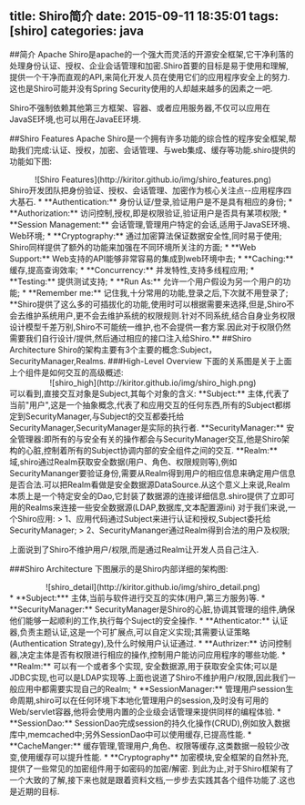title: Shiro简介
date: 2015-09-11 18:35:01
tags: [shiro]
categories: java
---
##简介
Apache Shiro是apache的一个强大而灵活的开源安全框架,它干净利落的处理身份认证、授权、企业会话管理和加密.Shiro首要的目标是易于使用和理解,提供一个干净而直观的API,来简化开发人员在使用它们的应用程序安全上的努力.这也是Shiro可能并没有Spring Security使用的人却越来越多的因素之一吧.

Shiro不强制依赖其他第三方框架、容器、或者应用服务器,不仅可以应用在JavaSE环境,也可以用在JavaEE环境.

##Shiro Features
Apache Shiro是一个拥有许多功能的综合性的程序安全框架,帮助我们完成:认证、授权，加密、会话管理、与web集成、缓存等功能.shiro提供的功能如下图:
<center>![Shiro Features](http://kiritor.github.io/img/shiro_features.png)</center>
Shiro开发团队把身份验证、授权、会话管理、加密作为核心关注点--应用程序四大基石.
*	**Authentication:** 身份认证/登录,验证用户是不是具有相应的身份;
*   **Authorization:** 访问控制,授权,即是权限验证,验证用户是否具有某项权限;
*   **Session Management:**  会话管理,管理用户特定的会话,适用于JavaSE环境、Web环境;
*   **Cryptography:**  通过加密算法保证数据安全性,同时易于使用;
Shiro同样提供了额外的功能来加强在不同环境所关注的方面;
*   **Web Support:**  Web支持的API能够非常容易的集成到web环境中去;
*   **Caching:**  缓存,提高查询效率;
*   **Concurrency:**  并发特性,支持多线程应用;
*   **Testing:**  提供测试支持;
*   **Run As:**  允许一个用户假设为另一个用户的功能;
*   **Remember me:**  记住我,十分常用的功能,登录之后,下次就不用登录了;
**Shiro提供了这么多的可插拔化的功能,使用时可以根据需要来选择,但是,Shiro不会去维护系统用户,更不会去维护系统的权限规则.针对不同系统,结合自身业务权限设计模型千差万别,Shiro不可能统一维护,也不会提供一套方案.因此对于权限仍然需要我们自行设计/提供,然后通过相应的接口注入给Shiro.**
##Shiro Architecture
Shiro的架构主要有3个主要的概念:Subject，SecurityManager,Realms.
###High-Level Overview
下面的关系图是关于上面上个组件是如何交互的高级概述:
<center>![shiro_high](http://kiritor.github.io/img/shiro_high.png)</center>
可以看到,直接交互对象是Subject,其每个对象的含义:
**Subject:** 主体,代表了当前"用户",这是一个抽象概念,代表了和应用交互的任何东西,所有的Subject都绑定到SecurityManager,与Subject的交互都委托给SecurityManager,SecurityManager是实际的执行者.
**SecurityManager:** 安全管理器:即所有的与安全有关的操作都会与SecurityManager交互,他是Shiro架构的心脏,控制着所有的Subject协调内部的安全组件之间的交互.
**Realm:** 域,shiro通过Realm获取安全数据(用户、角色、权限规则等),例如SecurityMananger要验证身份,需要从Realm得到用户的相应信息来确定用户信息是否合法.可以把Realm看做是安全数据源DataSource.从这个意义上来说,Realm本质上是一个特定安全的Dao,它封装了数据源的连接详细信息.shiro提供了立即可用的Realms来连接一些安全数据源(LDAP,数据库,文本配置源ini)
对于我们来说,一个Shiro应用:
>   1、应用代码通过Subject来进行认证和授权,Subject委托给SecurityManager;
>   2、SecurityMananger通过Realm得到合法的用户及权限;

上面说到了Shiro不维护用户/权限,而是通过Realm让开发人员自己注入.

###Shiro Architecture
下图展示的是Shiro内部详细的架构图:
<center>![shiro_detail](http://kiritor.github.io/img/shiro_detail.png)</center>
*    **Subject:*** 主体,当前与软件进行交互的实体(用户,第三方服务)等.
*    **SecurityManager:** SecurityManager是Shiro的心脏,协调其管理的组件,确保他们能够一起顺利的工作,执行每个Suject的安全操作.
*    **Athenticator:** 认证器,负责主题认证,这是一个可扩展点,可以自定义实现;其需要认证策略(Authentication Strategy),及什么时候用户认证通过.
*    **Authrizer:** 访问控制器,决定主体是否有权限进行相应的操作,控制用户能访问应用程序的哪些功能.
*    **Realm:** 可以有一个或者多个实现, 安全数据源,用于获取安全实体;可以是JDBC实现,也可以是LDAP实现等.上面也说道了Shiro不维护用户/权限,因此我们一般应用中都需要实现自己的Realm;
*    **SessionManager:** 管理用户session生命周期,shiro可以在任何环境下本地化管理用户的session,及时没有可用的Web/servlet容器,他将会使用内置的企业级会话管理来提供同样的编程体验.
*    **SessionDao:** SessionDao完成session的持久化操作(CRUD),例如放入数据库中,memcached中;另外SessionDao中可以使用缓存,已提高性能.
*    **CacheManger:** 缓存管理,管理用户,角色、权限等缓存,这类数据一般较少改变,使用缓存可以提升性能.
*    **Cryptography** 加密模块,安全框架的自然补充,提供了一些常见的加密组件用于如密码的加密/解密.
到此为止,对于Shiro框架有了一个大致的了解,接下来也就是跟着资料文档,一步步去实践其各个组件功能了.这也是近期的目标.
